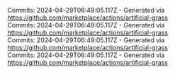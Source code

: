 Commits: 2024-04-29T06:49:05.117Z - Generated via https://github.com/marketplace/actions/artificial-grass
<br>
Commits: 2024-04-29T06:49:05.117Z - Generated via https://github.com/marketplace/actions/artificial-grass
<br>
Commits: 2024-04-29T06:49:05.117Z - Generated via https://github.com/marketplace/actions/artificial-grass
<br>
Commits: 2024-04-29T06:49:05.117Z - Generated via https://github.com/marketplace/actions/artificial-grass
<br>
